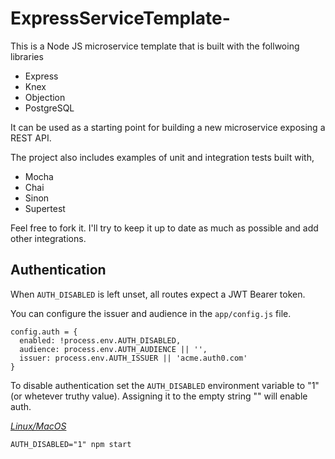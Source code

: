 # ExpressServiceTemplate-
This is a Node JS microservice template that is built with the follwoing libraries 
- Express
- Knex
- Objection
- PostgreSQL

It can be used as a starting point for building a new microservice exposing a REST API. 

The project also includes examples of unit and integration tests built with, 

- Mocha
- Chai
- Sinon
- Supertest

Feel free to fork it. I'll try to keep it up to date as much as possible and add other integrations.

## Authentication

When `AUTH_DISABLED` is left unset, all routes expect a JWT Bearer token.

You can configure the issuer and audience in the `app/config.js` file. 

```
config.auth = {
  enabled: !process.env.AUTH_DISABLED,
  audience: process.env.AUTH_AUDIENCE || '',
  issuer: process.env.AUTH_ISSUER || 'acme.auth0.com'
}
```

To disable authentication set the `AUTH_DISABLED` environment variable to "1" (or whetever truthy value). Assigning it to the empty string "" will enable auth. 

<u> _Linux/MacOS_ </u>

```
AUTH_DISABLED="1" npm start
```

